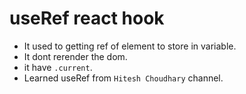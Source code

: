 # useRef react hook
- It used to getting ref of element to store in variable.
- It dont rerender the dom.
- it have `.current`.
- Learned useRef from `Hitesh Choudhary` channel.
